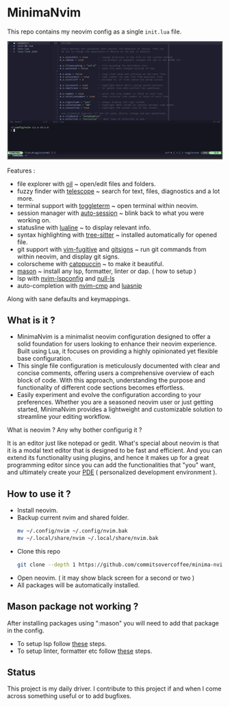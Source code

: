 # MinimaNvim

This repo contains my neovim config as a single `init.lua` file.

![](minimaNvim.png)

Features :

- file explorer with [oil](https://github.com/stevearc/oil.nvim) ~ open/edit files and folders.
- fuzzy finder with [telescope](https://github.com/nvim-telescope/telescope.nvim) ~ search for text, files, diagnostics and a lot more.
- terminal support with [toggleterm](https://github.com/akinsho/toggleterm.nvim) ~ open terminal within neovim.
- session manager with [auto-session](https://github.com/rmagatti/auto-session) ~ blink back to what you were working on.
- statusline with [lualine](https://github.com/nvim-lualine/lualine.nvim) ~ to display relevant info.
- syntax highlighting with [tree-sitter](https://github.com/tree-sitter/tree-sitter) ~ installed automatically for opened file.
- git support with [vim-fugitive](https://github.com/tpope/vim-fugitive) and [gitsigns](https://github.com/lewis6991/gitsigns.nvim) ~ run git commands from within neovim, and display git signs.
- colorscheme with [catppuccin](https://github.com/catppuccin/catppuccin) ~ to make it beautiful.
- [mason](https://github.com/williamboman/mason.nvim) ~ install any lsp, formatter, linter or dap. ( how to setup )
- lsp with [nvim-lspconfig](https://github.com/neovim/nvim-lspconfig) and [null-ls](https://github.com/jose-elias-alvarez/null-ls.nvim)
- auto-completion with [nvim-cmp](https://github.com/hrsh7th/nvim-cmp) and [luasnip](https://github.com/L3MON4D3/LuaSnip)

Along with sane defaults and keymappings.

## What is it ?

- MinimaNvim is a minimalist neovim configuration designed to offer a solid foundation for users looking to enhance their neovim experience. Built using Lua, it focuses on providing a highly opinionated yet flexible base configuration.
- This single file configuration is meticulously documented with clear and concise comments, offering users a comprehensive overview of each block of code. With this approach, understanding the purpose and functionality of different code sections becomes effortless.
- Easily experiment and evolve the configuration according to your preferences. Whether you are a seasoned neovim user or just getting started, MinimaNvim provides a lightweight and customizable solution to streamline your editing workflow.

What is neovim ? Any why bother configurig it ?

It is an editor just like notepad or gedit. What's special about neovim is that it is a modal text editor that is designed to be fast and efficient. And you can extend its functionality using plugins, and hence it makes up for a great programming editor since you can add the functionalities that "you" want, and ultimately create your [PDE](https://www.youtube.com/watch?v=QMVIJhC9Veg) ( personalized development environment ).

## How to use it ?

- Install neovim.
- Backup current nvim and shared folder.
  ```bash
  mv ~/.config/nvim ~/.config/nvim.bak
  mv ~/.local/share/nvim ~/.local/share/nvim.bak
  ```
- Clone this repo
  ```bash
  git clone --depth 1 https://github.com/commitsovercoffee/minima-nvim ~/.config/nvim
  ```
- Open neovim. ( it may show black screen for a second or two )
- All packages will be automatically installed.

## Mason package not working ?

After installing packages using ":mason" you will need to add that package in the config.

- To setup lsp follow [these](https://github.com/commitsovercoffee/minima-nvim/blob/main/init.lua#L234) steps.
- To setup linter, formatter etc follow [these](https://github.com/commitsovercoffee/minima-nvim/blob/main/init.lua#L286) steps.


## Status

This project is my daily driver. I contribute to this project if and when I come across something useful or to add bugfixes.


